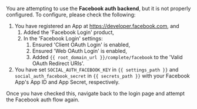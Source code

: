 You are attempting to use the **Facebook auth backend**, but it is not
properly configured. To configure, please check the following:

1. You have registered an App at <https://developer.facebook.com>, and
    1. Added the 'Facebook Login' product,
    2. In the 'Facebook Login' settings:
        1. Ensured 'Client OAuth Login' is enabled,
        2. Ensured 'Web OAuth Login' is enabled,
        3. Added `{{ root_domain_url }}/complete/facebook` to the 'Valid OAuth Redirect URIs'.
2. You have set `SOCIAL_AUTH_FACEBOOK_KEY` in `{{ settings_path }}` and
`social_auth_facebook_secret` in `{{ secrets_path }}` with your Facebook App's App ID and App Secret, respectively.

Once you have checked this, navigate back to the login page and attempt the Facebook auth flow again.
